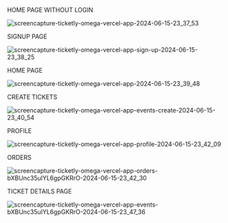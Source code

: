 HOME PAGE WITHOUT LOGIN

![screencapture-ticketly-omega-vercel-app-2024-06-15-23_37_53](https://github.com/reven-solutions/events-app/assets/150703987/cee68b26-41e4-41a4-b9ae-05d3ddec9eb6)

SIGNUP PAGE

![screencapture-ticketly-omega-vercel-app-sign-up-2024-06-15-23_38_25](https://github.com/reven-solutions/events-app/assets/150703987/e129bcb9-4155-4001-b7b9-2cb5502e95d1)

HOME PAGE

![screencapture-ticketly-omega-vercel-app-2024-06-15-23_39_48](https://github.com/reven-solutions/events-app/assets/150703987/ce6b1dc9-85d7-42e1-b049-e958b0995a7b)

CREATE TICKETS

![screencapture-ticketly-omega-vercel-app-events-create-2024-06-15-23_40_54](https://github.com/reven-solutions/events-app/assets/150703987/3a934378-318b-46aa-a011-d85ef7ef5cc9)

PROFILE

![screencapture-ticketly-omega-vercel-app-profile-2024-06-15-23_42_09](https://github.com/reven-solutions/events-app/assets/150703987/0f656e28-29c8-4b97-a3a3-557ad692332e)

ORDERS

![screencapture-ticketly-omega-vercel-app-orders-bXBUnc35ulYL6gpGKRrO-2024-06-15-23_42_30](https://github.com/reven-solutions/events-app/assets/150703987/2e75a7f0-fa43-44c4-912b-6d74293d2ebd)

TICKET DETAILS PAGE

![screencapture-ticketly-omega-vercel-app-events-bXBUnc35ulYL6gpGKRrO-2024-06-15-23_47_36](https://github.com/reven-solutions/events-app/assets/150703987/7c091274-5e72-4e3a-ba9c-c582bbda49be)




